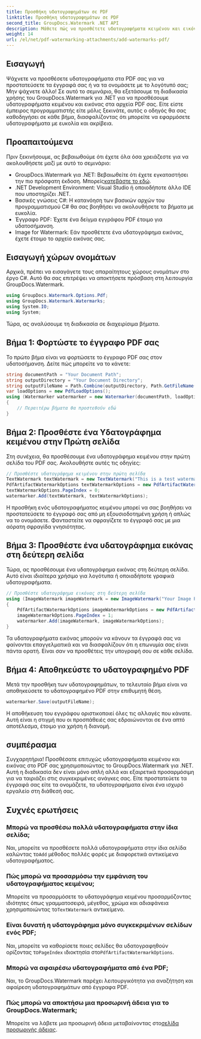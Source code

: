 ```yaml
---
title: Προσθήκη υδατογραφημάτων σε PDF
linktitle: Προσθήκη υδατογραφημάτων σε PDF
second_title: GroupDocs.Watermark .NET API
description: Μάθετε πώς να προσθέτετε υδατογραφήματα κειμένου και εικόνων στα PDF σας χρησιμοποιώντας το GroupDocs.Watermark για .NET με τον αναλυτικό οδηγό μας βήμα προς βήμα.
weight: 14
url: /el/net/pdf-watermarking-attachments/add-watermarks-pdf/
---
```

## Εισαγωγή
Ψάχνετε να προσθέσετε υδατογραφήματα στα PDF σας για να προστατεύσετε τα έγγραφά σας ή να τα ονομάσετε με το λογότυπό σας; Μην ψάχνετε άλλο! Σε αυτό το σεμινάριο, θα εξετάσουμε τη διαδικασία χρήσης του GroupDocs.Watermark για .NET για να προσθέσουμε υδατογραφήματα κειμένου και εικόνας στα αρχεία PDF σας. Είτε είστε έμπειρος προγραμματιστής είτε μόλις ξεκινάτε, αυτός ο οδηγός θα σας καθοδηγήσει σε κάθε βήμα, διασφαλίζοντας ότι μπορείτε να εφαρμόσετε υδατογραφήματα με ευκολία και ακρίβεια.
## Προαπαιτούμενα
Πριν ξεκινήσουμε, ας βεβαιωθούμε ότι έχετε όλα όσα χρειάζεστε για να ακολουθήσετε μαζί με αυτό το σεμινάριο:
-  GroupDocs.Watermark για .NET: Βεβαιωθείτε ότι έχετε εγκαταστήσει την πιο πρόσφατη έκδοση. Μπορείς[κατεβάστε το εδώ](https://releases.groupdocs.com/Watermark/net/).
- .NET Development Environment: Visual Studio ή οποιοδήποτε άλλο IDE που υποστηρίζει .NET.
- Βασικές γνώσεις C#: Η κατανόηση των βασικών αρχών του προγραμματισμού C# θα σας βοηθήσει να ακολουθήσετε τα βήματα με ευκολία.
- Έγγραφο PDF: Έχετε ένα δείγμα εγγράφου PDF έτοιμο για υδατοσήμανση.
- Image for Watermark: Εάν προσθέτετε ένα υδατογράφημα εικόνας, έχετε έτοιμο το αρχείο εικόνας σας.
## Εισαγωγή χώρων ονομάτων
Αρχικά, πρέπει να εισαγάγετε τους απαραίτητους χώρους ονομάτων στο έργο C#. Αυτό θα σας επιτρέψει να αποκτήσετε πρόσβαση στη λειτουργία GroupDocs.Watermark.
```csharp
using GroupDocs.Watermark.Options.Pdf;
using GroupDocs.Watermark.Watermarks;
using System.IO;
using System;
```
Τώρα, ας αναλύσουμε τη διαδικασία σε διαχειρίσιμα βήματα.
## Βήμα 1: Φορτώστε το έγγραφο PDF σας
Το πρώτο βήμα είναι να φορτώσετε το έγγραφο PDF σας στον υδατοσήμανση. Δείτε πώς μπορείτε να το κάνετε:
```csharp
string documentPath = "Your Document Path";
string outputDirectory = "Your Document Directory";
string outputFileName = Path.Combine(outputDirectory, Path.GetFileName(documentPath));
var loadOptions = new PdfLoadOptions();
using (Watermarker watermarker = new Watermarker(documentPath, loadOptions))
{
    // Περαιτέρω βήματα θα προστεθούν εδώ
}
```
## Βήμα 2: Προσθέστε ένα Υδατογράφημα κειμένου στην Πρώτη σελίδα
Στη συνέχεια, θα προσθέσουμε ένα υδατογράφημα κειμένου στην πρώτη σελίδα του PDF σας. Ακολουθήστε αυτές τις οδηγίες:
```csharp
// Προσθέστε υδατογράφημα κειμένου στην πρώτη σελίδα
TextWatermark textWatermark = new TextWatermark("This is a test watermark", new Font("Arial", 8));
PdfArtifactWatermarkOptions textWatermarkOptions = new PdfArtifactWatermarkOptions();
textWatermarkOptions.PageIndex = 0;
watermarker.Add(textWatermark, textWatermarkOptions);
```

Η προσθήκη ενός υδατογραφήματος κειμένου μπορεί να σας βοηθήσει να προστατεύσετε το έγγραφό σας από μη εξουσιοδοτημένη χρήση ή απλώς να το ονομάσετε. Φανταστείτε να σφραγίζετε το έγγραφό σας με μια αόρατη σφραγίδα γνησιότητας.
## Βήμα 3: Προσθέστε ένα υδατογράφημα εικόνας στη δεύτερη σελίδα
Τώρα, ας προσθέσουμε ένα υδατογράφημα εικόνας στη δεύτερη σελίδα. Αυτό είναι ιδιαίτερα χρήσιμο για λογότυπα ή οποιαδήποτε γραφικά υδατογραφήματα.
```csharp
// Προσθέστε υδατογράφημα εικόνας στη δεύτερη σελίδα
using (ImageWatermark imageWatermark = new ImageWatermark("Your Image Path"))
{
    PdfArtifactWatermarkOptions imageWatermarkOptions = new PdfArtifactWatermarkOptions();
    imageWatermarkOptions.PageIndex = 1;
    watermarker.Add(imageWatermark, imageWatermarkOptions);
}
```

Τα υδατογραφήματα εικόνας μπορούν να κάνουν τα έγγραφά σας να φαίνονται επαγγελματικά και να διασφαλίζουν ότι η επωνυμία σας είναι πάντα ορατή. Είναι σαν να προσθέτεις την υπογραφή σου σε κάθε σελίδα.
## Βήμα 4: Αποθηκεύστε το υδατογραφημένο PDF
Μετά την προσθήκη των υδατογραφημάτων, το τελευταίο βήμα είναι να αποθηκεύσετε το υδατογραφημένο PDF στην επιθυμητή θέση.
```csharp
watermarker.Save(outputFileName);
```
Η αποθήκευση του εγγράφου οριστικοποιεί όλες τις αλλαγές που κάνατε. Αυτή είναι η στιγμή που οι προσπάθειές σας εδραιώνονται σε ένα απτό αποτέλεσμα, έτοιμο για χρήση ή διανομή.
## συμπέρασμα
Συγχαρητήρια! Προσθέσατε επιτυχώς υδατογραφήματα κειμένου και εικόνας στο PDF σας χρησιμοποιώντας το GroupDocs.Watermark για .NET. Αυτή η διαδικασία δεν είναι μόνο απλή αλλά και εξαιρετικά προσαρμόσιμη για να ταιριάζει στις συγκεκριμένες ανάγκες σας. Είτε προστατεύετε τα έγγραφά σας είτε τα ονομάζετε, τα υδατογραφήματα είναι ένα ισχυρό εργαλείο στη διάθεσή σας.
## Συχνές ερωτήσεις
### Μπορώ να προσθέσω πολλά υδατογραφήματα στην ίδια σελίδα;
 Ναι, μπορείτε να προσθέσετε πολλά υδατογραφήματα στην ίδια σελίδα καλώντας το`Add` μέθοδος πολλές φορές με διαφορετικά αντικείμενα υδατογραφήματος.
### Πώς μπορώ να προσαρμόσω την εμφάνιση του υδατογραφήματος κειμένου;
 Μπορείτε να προσαρμόσετε το υδατογράφημα κειμένου προσαρμόζοντας ιδιότητες όπως γραμματοσειρά, μέγεθος, χρώμα και αδιαφάνεια χρησιμοποιώντας το`TextWatermark` αντικείμενο.
### Είναι δυνατή η υδατογράφημα μόνο συγκεκριμένων σελίδων ενός PDF;
 Ναι, μπορείτε να καθορίσετε ποιες σελίδες θα υδατογραφηθούν ορίζοντας το`PageIndex` ιδιοκτησία στο`PdfArtifactWatermarkOptions`.
### Μπορώ να αφαιρέσω υδατογραφήματα από ένα PDF;
Ναι, το GroupDocs.Watermark παρέχει λειτουργικότητα για αναζήτηση και αφαίρεση υδατογραφημάτων από έγγραφα PDF.
### Πώς μπορώ να αποκτήσω μια προσωρινή άδεια για το GroupDocs.Watermark;
Μπορείτε να λάβετε μια προσωρινή άδεια μεταβαίνοντας στο[σελίδα προσωρινής άδειας](https://purchase.groupdocs.com/temporary-license/).